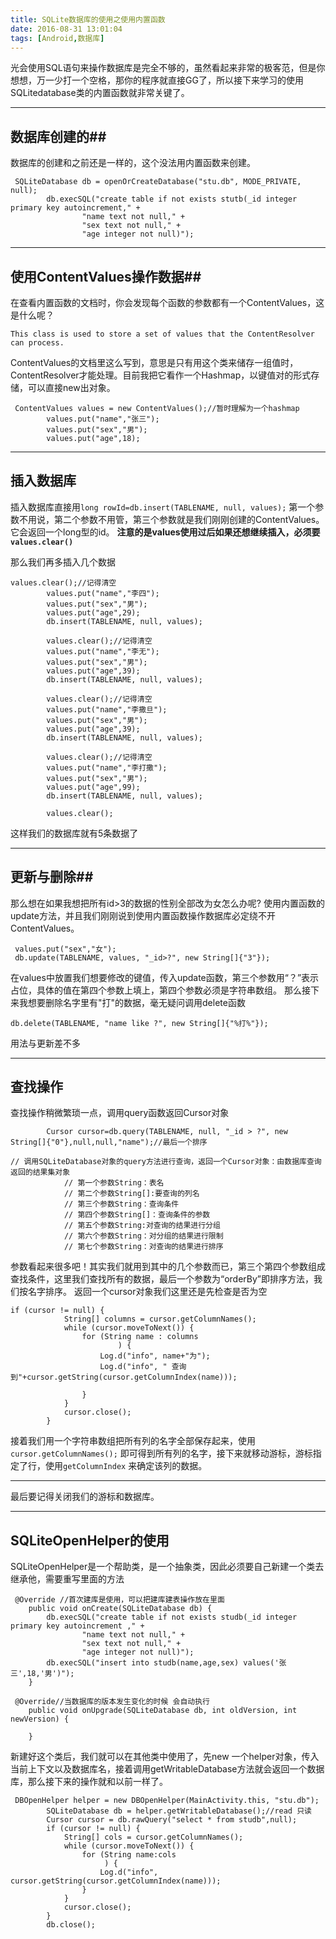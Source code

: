 ```yaml
---
title: SQLite数据库的使用之使用内置函数
date: 2016-08-31 13:01:04
tags: [Android,数据库]
---
```




光会使用SQL语句来操作数据库是完全不够的，虽然看起来非常的极客范，但是你想想，万一少打一个空格，那你的程序就直接GG了，所以接下来学习的使用SQLitedatabase类的内置函数就非常关键了。

----------


## 数据库创建的##
数据库的创建和之前还是一样的，这个没法用内置函数来创建。

```
 SQLiteDatabase db = openOrCreateDatabase("stu.db", MODE_PRIVATE, null);
        db.execSQL("create table if not exists stutb(_id integer primary key autoincrement," +
                "name text not null," +
                "sex text not null," +
                "age integer not null)");
```

----------
## 使用ContentValues操作数据##
在查看内置函数的文档时，你会发现每个函数的参数都有一个ContentValues，这是什么呢？

```
This class is used to store a set of values that the ContentResolver can process.
```
ContentValues的文档里这么写到，意思是只有用这个类来储存一组值时，ContentResolver才能处理。目前我把它看作一个Hashmap，以键值对的形式存储，可以直接new出对象。

```
 ContentValues values = new ContentValues();//暂时理解为一个hashmap
        values.put("name","张三");
        values.put("sex","男");
        values.put("age",18);
```

----------
## 插入数据库 ##
插入数据库直接用`long rowId=db.insert(TABLENAME, null, values);` 第一个参数不用说，第二个参数不用管，第三个参数就是我们刚刚创建的ContentValues。它会返回一个long型的id。
**注意的是values使用过后如果还想继续插入，必须要`values.clear()`** 

那么我们再多插入几个数据

```
values.clear();//记得清空
        values.put("name","李四");
        values.put("sex","男");
        values.put("age",29);
        db.insert(TABLENAME, null, values);

        values.clear();//记得清空
        values.put("name","李无");
        values.put("sex","男");
        values.put("age",39);
        db.insert(TABLENAME, null, values);

        values.clear();//记得清空
        values.put("name","李撒旦");
        values.put("sex","男");
        values.put("age",39);
        db.insert(TABLENAME, null, values);

        values.clear();//记得清空
        values.put("name","李打撒");
        values.put("sex","男");
        values.put("age",99);
        db.insert(TABLENAME, null, values);

        values.clear();
```
这样我们的数据库就有5条数据了

----------
## 更新与删除##
那么想在如果我想把所有id>3的数据的性别全部改为女怎么办呢?
使用内置函数的update方法，并且我们刚刚说到使用内置函数操作数据库必定绕不开ContentValues。

```
 values.put("sex","女");
 db.update(TABLENAME, values, "_id>?", new String[]{"3"});
```
在values中放置我们想要修改的键值，传入update函数，第三个参数用“？”表示占位，具体的值在第四个参数上填上，第四个参数必须是字符串数组。
那么接下来我想要删除名字里有"打"的数据，毫无疑问调用delete函数

```
db.delete(TABLENAME, "name like ?", new String[]{"%打%"});
```
用法与更新差不多

----------


## 查找操作 ##
查找操作稍微繁琐一点，调用query函数返回Cursor对象

```
        Cursor cursor=db.query(TABLENAME, null, "_id > ?", new String[]{"0"},null,null,"name");//最后一个排序

```

```
// 调用SQLiteDatabase对象的query方法进行查询，返回一个Cursor对象：由数据库查询返回的结果集对象  
            // 第一个参数String：表名  
            // 第二个参数String[]:要查询的列名  
            // 第三个参数String：查询条件  
            // 第四个参数String[]：查询条件的参数  
            // 第五个参数String:对查询的结果进行分组  
            // 第六个参数String：对分组的结果进行限制  
            // 第七个参数String：对查询的结果进行排序  
```

参数看起来很多吧！其实我们就用到其中的几个参数而已，第三个第四个参数组成查找条件，这里我们查找所有的数据，最后一个参数为“orderBy”即排序方法，我们按名字排序。
返回一个cursor对象我们这里还是先检查是否为空

```
if (cursor != null) {
            String[] columns = cursor.getColumnNames();
            while (cursor.moveToNext()) {
                for (String name : columns
                        ) {
                    Log.d("info", name+"为");
                    Log.d("info", " 查询到"+cursor.getString(cursor.getColumnIndex(name)));

                }
            }
            cursor.close();
        }
```
接着我们用一个字符串数组把所有列的名字全部保存起来，使用`cursor.getColumnNames();` 即可得到所有列的名字，接下来就移动游标，游标指定了行，使用`getColumnIndex` 来确定该列的数据。

----------


最后要记得关闭我们的游标和数据库。

----------
## SQLiteOpenHelper的使用 ##
SQLiteOpenHelper是一个帮助类，是一个抽象类，因此必须要自己新建一个类去继承他，需要重写里面的方法

```
 @Override //首次建库是使用，可以把建库建表操作放在里面
    public void onCreate(SQLiteDatabase db) {
        db.execSQL("create table if not exists studb(_id integer primary key autoincrement ," +
                "name text not null," +
                "sex text not null," +
                "age integer not null)");
        db.execSQL("insert into studb(name,age,sex) values('张三',18,'男')");
    }
```

```
 @Override//当数据库的版本发生变化的时候 会自动执行
    public void onUpgrade(SQLiteDatabase db, int oldVersion, int newVersion) {

    }
```
新建好这个类后，我们就可以在其他类中使用了，先new 一个helper对象，传入当前上下文以及数据库名，接着调用getWritableDatabase方法就会返回一个数据库，那么接下来的操作就和以前一样了。

```
 DBOpenHelper helper = new DBOpenHelper(MainActivity.this, "stu.db");
        SQLiteDatabase db = helper.getWritableDatabase();//read 只读
        Cursor cursor = db.rawQuery("select * from studb",null);
        if (cursor != null) {
            String[] cols = cursor.getColumnNames();
            while (cursor.moveToNext()) {
                for (String name:cols
                     ) {
                    Log.d("info", cursor.getString(cursor.getColumnIndex(name)));
                }
            }
            cursor.close();
        }
        db.close();
```

